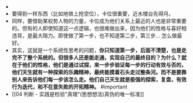 -
- 要得到一样东西（比如地铁上抢空位），卡位很重要，近水楼台先得月。
- 同样，要借助某权势人物的力量，卡位成为他们关系上最近的人也是非常重要的。但有的人即使知道这一点逻辑，也很难做出来，因为他们的性格与喜好相违背，是最大阻力。即使做了第一步，也不知道第二步，第三步... 怎么做最好。
- 其实，这就是一个系统性思考的问题，**你只知道第一步，后面不清楚，也是走完不了整个系统的。但很多人还是能走通，实现自己的最终目的？为什么？就在于他们的性格，他们是通过试探，来一步步验证每一步的行动有效与否的，他们天生就有一种探索的乐趣精神，最终能摸着石头走过整条河。而不是要靠别人来告诉他们每一步该怎么走。他们自己天生就是极强的探索，复盘，有效行为迭代，和不在意失败的开拓精神。** #important
- [[04 判断 - 实践是检验"真理"(思想想法)真伪的唯一标准]]